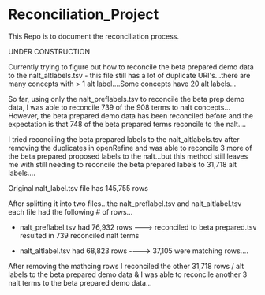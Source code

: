 # Reconciliation_Project


This Repo is to document the reconciliation process.

UNDER CONSTRUCTION

Currently trying to figure out how to reconcile the beta prepared demo data to the nalt_altlabels.tsv - this file still has a lot of duplicate URI's...there are many concepts with > 1 alt label....Some concepts have 20 alt labels...

So far, using only the nalt_preflabels.tsv to reconcile the beta prep demo data, I was able to reconcile 739 of the 908 terms to nalt concepts...
However, the beta prepared demo data has been reconciled before and the expectation is that 748 of the beta prepared terms reconcile to the nalt....

I tried reconciling the beta prepared labels to the nalt_altlabels.tsv after removing the duplicates in openRefine and was able to reconcile 3 more of the beta prepared proposed labels to the nalt...but this method still leaves me with still needing to reconcile the beta prepared labels to 31,718 alt labels....


Original nalt_label.tsv file has 145,755 rows

After splitting it into two files...the nalt_preflabel.tsv and nalt_altlabel.tsv each file had the following # of rows...

- nalt_preflabel.tsv had 76,932 rows ---> reconciled to beta prepared.tsv resulted in 739 reconciled nalt terms

- nalt_altlabel.tsv had 68,823 rows ----> 37,105 were matching rows....

After removing the mathcing rows I reconciled the other 31,718 rows / alt labels to the beta prepared demo data & I was able to reconcile another 3 nalt terms to the beta prepared demo data...

